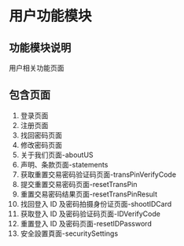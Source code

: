 # 用户功能模块

## 功能模块说明

用户相关功能页面

## 包含页面

1. 登录页面
2. 注册页面
3. 找回密码页面
4. 修改密码页面
5. 关于我们页面-aboutUS
6. 声明、条款页面-statements
7. 获取重置交易密码验证码页面-transPinVerifyCode
8. 提交重置交易密码页面-resetTransPin
9. 重置交易密码结果页面-resetTransPinResult
10. 找回登入 ID 及密码拍摄身份证页面-shootIDCard
11. 获取登入 ID 及密码验证码页面-IDVerifyCode
12. 重置登入 ID 及密码页面-resetIDPassword
13. 安全設置頁面-securitySettings
